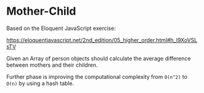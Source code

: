 # Mother-Child

Based on the Eloquent JavaScript exercise:

https://eloquentjavascript.net/2nd_edition/05_higher_order.html#h_I9XoVSLsTV

Given an Array of person objects should calculate the average difference between mothers and their children.

Further phase is improving the computational complexity from `O(n^2)` to `O(n)` by using a hash table.